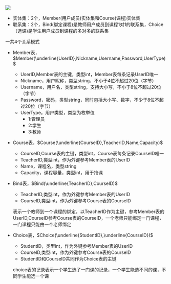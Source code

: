 ![](https://s3.bmp.ovh/imgs/2022/01/5b77d2f959361d2e.png)

* 实体集：2个，Member(用户成员)实体集和Course(课程)实体集
* 联系集：2个，Bind(绑定课程)是教师用户成员到课程1对1的联系集，Choice（选课)是学生用户成员到课程的多对多的联系集



一共4个关系模式

* Member表，$Member(\underline{UserID},Nickname,Username,Password,UserType) $

  - UserID,Member表的主键，类型int，Member表每条记录UserID唯一
  - Nickname，用户昵称，类型string，不小于4位不超过20位（字节）
  - Username，用户名，类型string，支持大小写，不小于8位不超过20位（字节）
  - Password，密码，类型string，同时包括大小写、数字，不少于8位不超过20位（字节）
  - UserType，用户类型，类型为枚举值
    * 1:管理员
    * 2:学生
    * 3:教师

* Course表，$Course(\underline{CourseID},TeacherID,Name,Capacity)$

  * CourseID,Course表的主键，类型int，Course表每条记录CourseID唯一
  * TeacherID,类型int，作为外键参考Member表的UserID
  * Name，课程名，类型string
  * Capacity，课程容量，类型int，用于抢课

* Bind表，$Bind(\underline{TeacherID},CourseID)$

  * TeacherID,类型int，作为外键参考Member表的UserID
  * CourseID,类型int，作为外键参考Course表的CourseID

  表示一个教师到一个课程的绑定，以TeacherID作为主键，参考Member表的UserID,CourseID参考Course表的CourseID，一个老师只能绑定一门课程，一门课程只能由一个老师绑定

* Choice表，$Choice(\underline{StudentID},\underline{CourseID})$

  * StudentID，类型int，作为外键参考Member表的UserID
  * CourseID,类型int，作为外键参考Course表的CourseID
  * StudentID和CourseID共同作为Choice表的主键

  choice表的记录表示一个学生选了一门课的记录，一个学生能选不同的课，不同学生能选一个课

